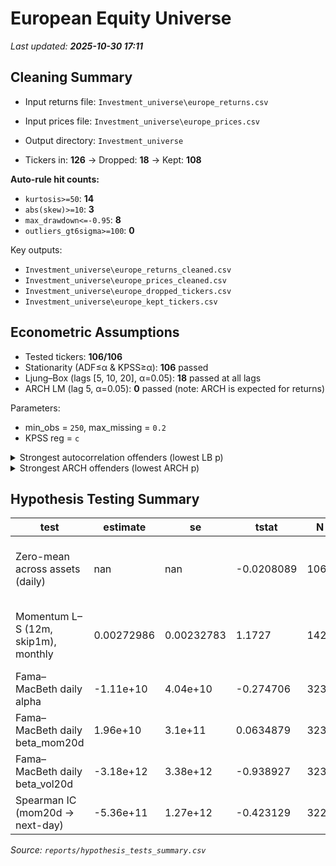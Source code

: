 # European Equity Universe

<!-- AUTO-SUMMARY:START -->

_Last updated: **2025-10-30 17:11**_

## Cleaning Summary

- Input returns file: `Investment_universe\europe_returns.csv`
- Input prices file:  `Investment_universe\europe_prices.csv`
- Output directory:   `Investment_universe`

- Tickers in: **126**  → Dropped: **18**  → Kept: **108**

**Auto-rule hit counts:**
- `kurtosis>=50`: **14**
- `abs(skew)>=10`: **3**
- `max_drawdown<=-0.95`: **8**
- `outliers_gt6sigma>=100`: **0**

Key outputs:
- `Investment_universe\europe_returns_cleaned.csv`
- `Investment_universe\europe_prices_cleaned.csv`
- `Investment_universe\europe_dropped_tickers.csv`
- `Investment_universe\europe_kept_tickers.csv`

## Econometric Assumptions

- Tested tickers: **106/106**
- Stationarity (ADF≤α & KPSS≥α): **106** passed
- Ljung–Box (lags [5, 10, 20], α=0.05): **18** passed at all lags
- ARCH LM (lag 5, α=0.05): **0** passed (note: ARCH is expected for returns)

Parameters:
- min_obs = `250`, max_missing = `0.2`
- KPSS reg = `c`

<details><summary>Strongest autocorrelation offenders (lowest LB p)</summary>

| Ticker | min LB p |
|---|---:|
| CSN.L | 1.05e-32 |
| SSIT.L | 1.06e-30 |
| ESP.L | 3.55e-21 |
| PCTN.L | 8.51e-18 |
| N91.L | 1.87e-17 |
| LGEN.L | 4.31e-17 |
| SREI.L | 7.19e-17 |
| ALLFG.AS | 3.11e-14 |
| LI.PA | 5.42e-14 |
| SRE.L | 4.33e-13 |

</details>

<details><summary>Strongest ARCH offenders (lowest ARCH p)</summary>

| Ticker | ARCH p |
|---|---:|
| THRL.L | 2.77e-246 |
| PCTN.L | 2.03e-215 |
| UTG.L | 7.21e-205 |
| N91.L | 8.49e-163 |
| SRE.L | 1.18e-150 |
| ESP.L | 3.73e-145 |
| LGEN.L | 1.05e-144 |
| ICG.L | 1.17e-140 |
| HSX.L | 3.76e-131 |
| LMP.L | 1.9e-127 |

</details>

## Hypothesis Testing Summary

| test | estimate | se | tstat | N | note |
|---|---|---|---|---|---|
| Zero-mean across assets (daily) | nan | nan | -0.0208089 | 106 | avg HAC t-stat across assets, lags=5 |
| Momentum L–S (12m, skip1m), monthly | 0.00272986 | 0.00232783 | 1.1727 | 142 | equal-weight deciles; EU financials |
| Fama–MacBeth daily alpha | -1.11e+10 | 4.04e+10 | -0.274706 | 3231 | HAC lags=10 |
| Fama–MacBeth daily beta_mom20d | 1.96e+10 | 3.1e+11 | 0.0634879 | 3231 | HAC lags=10 |
| Fama–MacBeth daily beta_vol20d | -3.18e+12 | 3.38e+12 | -0.938927 | 3231 | HAC lags=10 |
| Spearman IC (mom20d → next-day) | -5.36e+11 | 1.27e+12 | -0.423129 | 3229 | daily IC; HAC lags=10 |

_Source: `reports/hypothesis_tests_summary.csv`_

<!-- AUTO-SUMMARY:END -->


